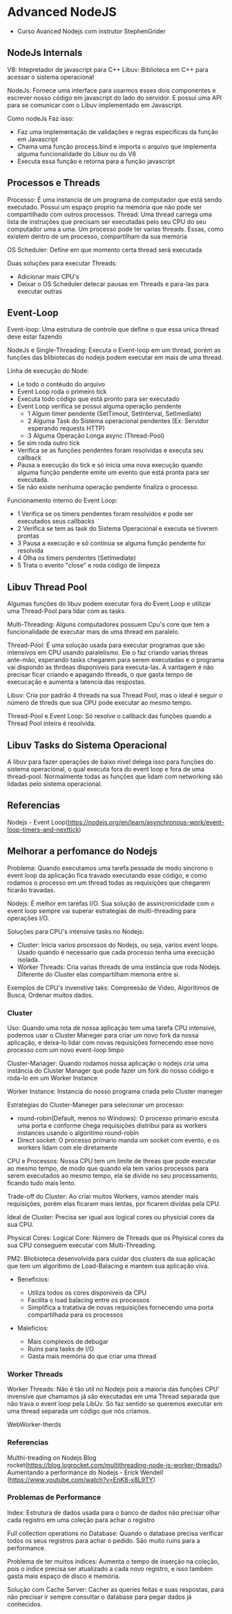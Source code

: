 # Advanced NodeJS

- Curso Avanced Nodejs com instrutor StephenGrider

## NodeJs Internals

V8: Intepretador de javascript para C++
Libuv: Biblioteca em C++ para acessar o sistema operacional

NodeJs: Fornece uma interface para usarmos esses dois componentes e escrever nosso código em javascript do lado do servidor. E possui uma API para se comunicar com o Libuv implementado em Javascript.

Como nodeJs Faz isso:

- Faz uma implementação de validações e regras especificas da função em Javascript
- Chama uma função process.bind e importa o arquivo que implementa alguma funcionalidade do Libuv ou do V8
- Executa essa função e retorna para a função javascript

## Processos e Threads

Processo: É uma instancia de um programa de computador que está sendo executado. Possui um espaço proprio na memória que não pode ser compartilhado com outros processos.
Thread: Uma thread carrega uma lista de instruções que precisam ser executadas pelo seu CPU do seu computador uma a uma. Um processo pode ter varias threads. Essas, como existem dentro de um processo, compartilham da sua memória

OS Scheduler: Define em que momento certa thread será executada

Duas soluções para executar Threads:

- Adicionar mais CPU's
- Deixar o OS Scheduler detecar pausas em Threads e para-las para executar outras

## Event-Loop

Event-loop: Uma estrutura de controle que define o que essa unica thread deve estar fazendo

NodeJs e Single-Threading: Executa o Event-loop em um thread, porém as funções das blibiotecas do nodejs podem executar em mais de uma thread.

Linha de execução do Node:

- Le todo o contéudo do arquivo
- Event Loop roda o primeiro tick
- Executa todo código que está pronto para ser executado
- Event Loop verifica se possui alguma operação pendente
  - 1 Algum timer pendente (SetTimout, SetInterval, SetImediate)
  - 2 Alguma Task do Sistema operacional pendentes (Ex: Servidor esperando requests HTTP)
  - 3 Alguma Operação Longa async (Thread-Pool)
- Se sim roda outro tick
- Verifica se as funções pendentes foram resolvidas e executa seu callback
- Pausa a execução do tick e só inicia uma nova execução quando alguma função pendente emite um evento que está pronta para ser executada.
- Se não existe nenhuma operação pendente finaliza o processo.

Funcionamento interno do Event Loop:

- 1 Verifica se os timers pendentes foram resolvidos e pode ser executados seus callbacks
- 2 Verifica se tem as task do Sistema Operacional e executa se tiverem prontas
- 3 Pausa a execução e só continua se alguma função pendente for resolvida
- 4 Olha os timers pendentes (SetImediate)
- 5 Trata o evento "close" e roda código de limpeza

## Libuv Thread Pool

Algumas funções do libuv podem executar fora do Event Loop e utilizar uma Thread-Pool para lidar com as tasks.

Multi-Threading: Alguns computadores possuem Cpu's core que tem a funcionalidade de executar mais de uma thread em paralelo.

Thread-Pool: É uma solução usada para executar programas que são intensivos em CPU usando paralelismo. Ele o faz criando varias threas ante-mão, esperando tasks chegarem para serem executadas e o programa vai dispondo as thrdeas disponiveis para executa-las. A vantagem é não precisar ficar criando e apagando threads, o que gasta tempo de execucação e aumenta a latencia das respostas.

Libuv: Cria por padrão 4 threads na sua Thread Pool, mas o ideal é seguir o número de threds que sua CPU pode executar ao mesmo tempo.

Thread-Pool e Event Loop: Só resolve o callback das funções quando a Thread Pool inteira é resolvida.

## Libuv Tasks do Sistema Operacional

A libuv para fazer operações de baixo nivel delega isso para funções do sistema operacional, o qual executa fora do event loop e fora de uma thread-pool. Normalmente todas as funções que lidam com networking são lidadas pelo sistema operacional.

## Referencias

Nodejs - Event Loop(https://nodejs.org/en/learn/asynchronous-work/event-loop-timers-and-nexttick)

## Melhorar a perfomance do Nodejs

Problema: Quando executamos uma tarefa pessada de modo sincrono o event loop da aplicação fica travado executando esse código, e como rodamos o processo em um thread todas as requisições que chegarem ficarão travadas.

Nodejs: É melhor em tarefas I/O. Sua solução de assincronicidade com o event loop sempre vai superar estrategias de multi-threading para operações I/O.

Soluções para CPU's intensive tasks no Nodejs:

- Cluster: Inicia varios processos do Nodejs, ou seja, varios event loops. Usado quando é necessario que cada processo tenha uma execução isolada.
- Worker Threads: Cria varias threads de uma instância que roda Nodejs. Diferente do Cluster elas compartilham memoria entre si.

Exemplos de CPU's invenstive taks: Compreesão de Video, Algoritimos de Busca, Ordenar muitos dados.

### Cluster

Uso: Quando uma rota de nossa aplicação tem uma tarefa CPU intensive, podemos usar o Cluster Maneger para criar um novo fork da nossa aplicação, e deixa-lo lidar com novas requisições fornecendo esse novo processo com um novo event-loop limpo

Cluster-Manager: Quando rodamos nossa aplicação o nodejs cria uma instância do Cluster Manager que pode fazer um fork do nosso código e roda-lo em um Worker Instance

Worker Instance: Instancia do nosso programa criada pelo Cluster maneger

Estrategias do Cluster-Maneger para selecionar um processo:

- round-robin(Default, menos no Windows): O processo primario escuta uma porta e conforme chega requisições distribui para as workers instances usando o algoritimo round-robin
- Direct socket: O processo primario manda um socket com evento, e os workers lidam com ele diretamente

CPU e Processos: Nossa CPU tem um limite de threas que pode executar ao mesmo tempo, de modo que quando ela tem varios processos para serem executados ao mesmo tempo, ela se divide no seu processamento, ficando tudo mais lento.

Trade-off do Cluster: Ao criar muitos Workers, vamos atender mais requisições, porém elas ficaram mais lentas, por ficarem dividas pela CPU.

Ideal de Cluster: Precisa ser igual aos logical cores ou physicial cores da sua CPU.

Physical Cores:
Logical Core: Número de Threads que os Phyisical cores da sua CPU conseguem executar com Multi-Threading.

PM2: Bliobioteca desenvolvida para cuidar dos clusters da sua aplicação que tem um algoritimo de Load-Balacing e mantem sua aplicação viva.

- Beneficios:

  - Utiliza todos os cores disponiveis da CPU
  - Facilita o load balacing entre os processos
  - Simplifica a tratativa de novas requisições fornecendo uma porta compartilhada para os processos

- Maleficios:
  - Mais complexos de debugar
  - Ruins para tasks de I/O
  - Gasta mais memória do que criar uma thread

### Worker Threads

Worker Threads: Não é tão util no Nodejs pois a maioria das funções CPU' invensive que chamamos já são executadas em uma Thread separada que não trava o event loop pela LibUv. Só faz sentido se queremos executar em uma thread separada um código que nós criamos.

WebWorker-therds

### Referencias

Multhi-treading on Nodejs Blog rocket(https://blog.logrocket.com/multithreading-node-js-worker-threads/)
Aumentando a performance do Nodejs - Erick Wendell (https://www.youtube.com/watch?v=EnK8-x8L9TY)

### Problemas de Performance

Index: Estrutura de dados usada para o banco de dados não precisar olhar cada registro em uma coleção para achar o registro

Full collection operations no Database: Quando o database precisa verificar todos os seus registros para achar o pedido. São muito ruins para a performance.

Problema de ter muitos indices: Aumenta o tempo de inserção na coleção, pois o indice precisa ser atualizado a cada novo registro, e isso também gasta mais espaço de disco e memória.

Solução com Cache Server: Cacher as queries feitas e suas respostas, para não precisar ir sempre consultar o database para pegar dados já conhecidos.

